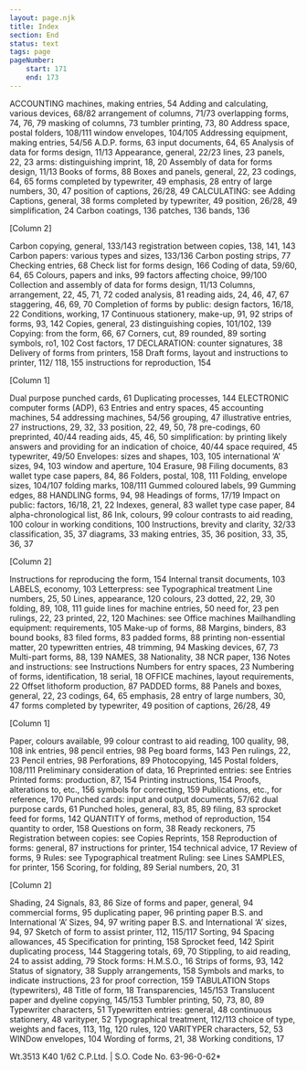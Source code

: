 ```yaml
---
layout: page.njk
title: Index
section: End
status: text
tags: page
pageNumber:
    start: 171
    end: 173
---
```


ACCOUNTING machines,
making entries, 54
Adding and calculating,
various devices, 68/82
arrangement of columns, 71/73
overlapping forms, 74, 76, 79
masking of columns, 73
tumbler printing, 73, 80
Address space,
postal folders, 108/111
window envelopes, 104/105
Addressing equipment,
making entries, 54/56
A.D.P. forms, 63
input documents, 64, 65
Analysis of data for forms design, 11/13
Appearance,
general, 22/23
lines, 23
panels, 22, 23
arms: distinguishing imprint, 18, 20
Assembly of data for forms design, 11/13
Books of forms, 88
Boxes and panels, general, 22, 23
codings, 64, 65
forms completed by typewriter, 49
emphasis, 28
entry of large numbers, 30, 47
position of captions, 26/28, 49
CALCULATING: see Adding
Captions, general, 38
forms completed by typewriter, 49
position, 26/28, 49
simplification, 24
Carbon coatings, 136
patches, 136
bands, 136

[Column 2]

Carbon copying, general, 133/143
registration between copies, 138, 141, 143
Carbon papers: various types and sizes,
133/136
Carbon posting strips, 77
Checking entries, 68
Check list for forms design, 166
Coding of data, 59/60, 64, 65
Colours,
papers and inks, 99
factors affecting choice, 99/100
Collection and assembly of data for forms
design, 11/13
Columns,
arrangement, 22, 45, 71, 72
coded analysis, 81
reading aids, 24, 46, 47, 67
staggering, 46, 69, 70
Completion of forms by public: design
factors, 16/18, 22
Conditions, working, 17
Continuous stationery,
make-up, 91, 92
strips of forms, 93, 142
Copies, general, 23
distinguishing copies, 101/102, 139
Copying: from the form, 66, 67
Corners,
cut, 89
rounded, 89
sorting symbols, ro1, 102
Cost factors, 17
DECLARATION: counter signatures, 38
Delivery of forms from printers, 158
Draft forms,
layout and instructions to printer, 112/
118, 155
instructions for reproduction, 154

[Column 1]

Dual purpose punched cards, 61
Duplicating processes, 144
ELECTRONIC computer forms (ADP), 63
Entries and entry spaces, 45
accounting machines, 54
addressing machines, 54/56
grouping, 47
illustrative entries, 27
instructions, 29, 32, 33
position, 22, 49, 50, 78
pre-codings, 60
preprinted, 40/44
reading aids, 45, 46, 50
simplification: by printing likely answers
and providing for an indication of
choice, 40/44
space required, 45
typewriter, 49/50
Envelopes: sizes and shapes, 103, 105
international ‘A’ sizes, 94, 103
window and aperture, 104
Erasure, 98
Filing documents, 83
wallet type case papers, 84, 86
Folders, postal, 108, 111
Folding,
envelope sizes, 104/107
folding marks, 108/111
Gummed coloured labels, 99
Gumming edges, 88
HANDLING forms, 94, 98
Headings of forms, 17/19
Impact on public: factors, 16/18, 21, 22
Indexes, general, 83
wallet type case paper, 84
alpha-chronological list, 86
Ink,
colours, 99
colour contrasts to aid reading, 100
colour in working conditions, 100
Instructions,
brevity and clarity, 32/33
classification, 35, 37
diagrams, 33
making entries, 35, 36
position, 33, 35, 36, 37

[Column 2]


Instructions for reproducing the form, 154
Internal transit documents, 103
LABELS, economy, 103
Letterpress: see Typographical treatment
Line numbers, 25, 50
Lines,
appearance, 120
colours, 23
dotted, 22, 29, 30
folding, 89, 108, 111
guide lines for machine entries, 50
need for, 23
pen rulings, 22, 23
printed, 22, 120
Machines: see Office machines
Mailhandling equipment: requirements, 105
Make-up of forms, 88
Margins,
binders, 83
bound books, 83
filed forms, 83
padded forms, 88
printing non-essential matter, 20
typewritten entries, 48
trimming, 94
Masking devices, 67, 73
Multi-part forms, 88, 139
NAMES, 38
Nationality, 38
NCR paper, 136
Notes and instructions: see Instructions
Numbers for entry spaces, 23
Numbering of forms,
identification, 18
serial, 18
OFFICE machines,
layout requirements, 22
Offset lithoform production, 87
PADDED forms, 88
Panels and boxes,
general, 22, 23
codings, 64, 65
emphasis, 28
entry of large numbers, 30, 47
forms completed by typewriter, 49
position of captions, 26/28, 49

[Column 1]

Paper,
colours available, 99
colour contrast to aid reading, 100
quality, 98, 108
ink entries, 98
pencil entries, 98
Peg board forms, 143
Pen rulings, 22, 23
Pencil entries, 98
Perforations, 89
Photocopying, 145
Postal folders, 108/111
Preliminary consideration of data, 16
Preprinted entries: see Entries
Printed forms: production, 87, 154
Printing instructions, 154
Proofs,
alterations to, etc., 156
symbols for correcting, 159
Publications, etc., for reference, 170
Punched cards: input and output documents, 57/62
dual purpose cards, 61
Punched holes,
general, 83, 85, 89
filing, 83
sprocket feed for forms, 142
QUANTITY of forms,
method of reproduction, 154
quantity to order, 158
Questions on form, 38
Ready reckoners, 75
Registration between copies: see Copies
Reprints, 158
Reproduction of forms: general, 87
instructions for printer, 154
technical advice, 17
Review of forms, 9
Rules: see Typographical treatment
Ruling: see Lines
SAMPLES, for printer, 156
Scoring, for folding, 89
Serial numbers, 20, 31

[Column 2]


Shading, 24
Signals, 83, 86
Size of forms and paper, general, 94
commercial forms, 95
duplicating paper, 96
printing paper B.S. and International ‘A’
Sizes, 94, 97
writing paper B.S. and International ‘A’
sizes, 94, 97
Sketch of form to assist printer, 112, 115/117
Sorting, 94
Spacing allowances, 45
Specification for printing, 158
Sprocket feed, 142
Spirit duplicating process, 144
Staggering totals, 69, 70
Stippling,
to aid reading, 24
to assist adding, 79
Stock forms: H.M.S.O., 16
Strips of forms, 93, 142
Status of signatory, 38
Supply arrangements, 158
Symbols and marks,
to indicate instructions, 23
for proof correction, 159
TABULATION Stops (typewriters), 48
Title of form, 18
Transparencies, 145/153
Translucent paper and dyeline copying,
145/153
Tumbler printing, 50, 73, 80, 89
Typewriter characters, 51
Typewritten entries: general, 48
continuous stationery, 48
varityper, 52
Typographical treatment, 112/113
choice of type, weights and faces, 113,
11g, 120
rules, 120
VARITYPER characters, 52, 53
WINDow envelopes, 104
Wording of forms, 21, 38
Working conditions, 17

Wt.3513 K40 1/62 C.P.Ltd. | S.O. Code No. 63-96-0-62*
